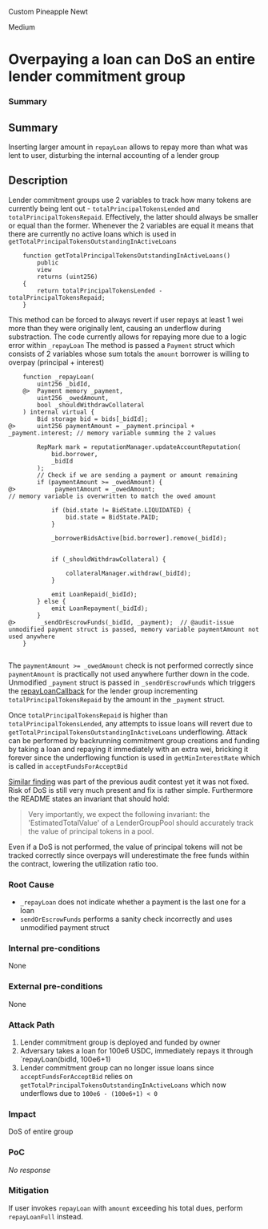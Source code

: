 Custom Pineapple Newt

Medium

# Overpaying a loan can DoS an entire lender commitment group

### Summary

## Summary
Inserting larger amount in `repayLoan` allows to repay more than what was lent to user, disturbing the internal accounting of a lender group
## Description
Lender commitment groups use 2 variables to track how many tokens are currently being lent out - `totalPrincipalTokensLended` and `totalPrincipalTokensRepaid`. 
Effectively, the latter should always be smaller or equal than the former. Whenever the 2 variables are equal it means that there are currently no active loans which is used in `getTotalPrincipalTokensOutstandingInActiveLoans`
```solidity
    function getTotalPrincipalTokensOutstandingInActiveLoans()
        public
        view
        returns (uint256)
    {
        return totalPrincipalTokensLended - totalPrincipalTokensRepaid;
    }
```

This method can be forced to always revert if user repays at least 1 wei more than they were originally lent, causing an underflow during substraction.
The code currently allows for repaying more due to a logic error within `_repayLoan`
The method is passed a `Payment` struct which consists of 2 variables whose sum totals the `amount` borrower is willing to overpay (principal + interest)
```solidity
    function _repayLoan(
        uint256 _bidId,
    @>  Payment memory _payment,
        uint256 _owedAmount,
        bool _shouldWithdrawCollateral
    ) internal virtual {
        Bid storage bid = bids[_bidId];
@>      uint256 paymentAmount = _payment.principal + _payment.interest; // memory variable summing the 2 values

        RepMark mark = reputationManager.updateAccountReputation(
            bid.borrower,
            _bidId
        );
        // Check if we are sending a payment or amount remaining
        if (paymentAmount >= _owedAmount) {
@>           paymentAmount = _owedAmount;                               // memory variable is overwritten to match the owed amount

            if (bid.state != BidState.LIQUIDATED) {
                bid.state = BidState.PAID;
            }
         
            _borrowerBidsActive[bid.borrower].remove(_bidId);

       
            if (_shouldWithdrawCollateral) { 
               
                collateralManager.withdraw(_bidId);
            }

            emit LoanRepaid(_bidId);
        } else {
            emit LoanRepayment(_bidId);
        }
@>       _sendOrEscrowFunds(_bidId, _payment);  // @audit-issue unmodified payment struct is passed, memory variable paymentAmount not used anywhere
    }
    
```
The `paymentAmount >= _owedAmount` check is not performed correctly since `paymentAmount` is practically not used anywhere further down in the code. Unmodified `_payment` struct is passed in `_sendOrEscrowFunds` which triggers the [repayLoanCallback](https://github.com/sherlock-audit/2024-11-teller-finance-update/blob/0c8535728f97d37a4052d2a25909d28db886a422/teller-protocol-v2-audit-2024/packages/contracts/contracts/LenderCommitmentForwarder/extensions/LenderCommitmentGroup/LenderCommitmentGroup_Smart.sol#L928-L945) for the lender group incrementing `totalPrincipalTokensRepaid` by the amount in the `_payment` struct. 

Once `totalPrincipalTokensRepaid` is higher than `totalPrincipalTokensLended`, any attempts to issue loans will revert due to `getTotalPrincipalTokensOutstandingInActiveLoans` underflowing. Attack can be performed by backrunning commitment group creations and funding by taking a loan and repaying it immediately with an extra wei, bricking it forever since the underflowing function is used in `getMinInterestRate` which is called in `acceptFundsForAcceptBid`

[Similar finding](https://github.com/sherlock-audit/2024-04-teller-finance-judging/issues/32) was part of the previous audit contest yet it was not fixed. Risk of DoS is still very much present and fix is rather simple. Furthermore the README states an invariant that should hold:
>Very importantly, we expect the following invariant: the 'EstimatedTotalValue' of a LenderGroupPool should accurately track the value of principal tokens in a pool.

Even if a DoS is not performed, the value of principal tokens will not be tracked correctly since overpays will underestimate the free funds within the contract, lowering the utilization ratio too. 

### Root Cause

- `_repayLoan` does not indicate whether a payment is the last one for a loan
- `sendOrEscrowFunds` performs a sanity check incorrectly and uses unmodified payment struct 

### Internal pre-conditions

None

### External pre-conditions

None

### Attack Path

1. Lender commitment group is deployed and funded by owner
2. Adversary takes a loan for 100e6 USDC, immediately repays it through `repayLoan(bidId, 100e6+1) 
3. Lender commitment group can no longer issue loans since `acceptFundsForAcceptBid` relies on `getTotalPrincipalTokensOutstandingInActiveLoans` which now underflows due to `100e6 - (100e6+1) < 0` 

### Impact

DoS of entire group

### PoC

_No response_

### Mitigation

If user invokes `repayLoan` with `amount` exceeding his total dues, perform `repayLoanFull` instead.